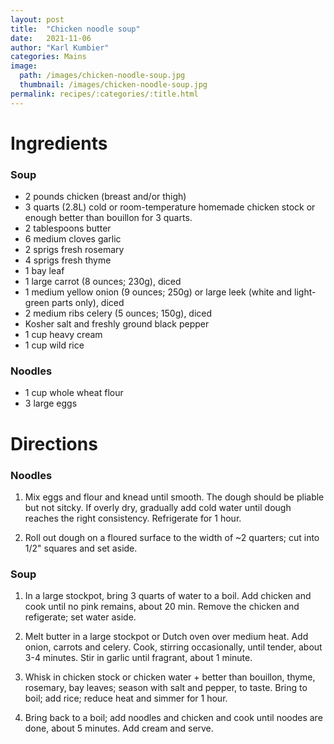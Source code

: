 ```yaml
---
layout: post
title:  "Chicken noodle soup"
date:   2021-11-06
author: "Karl Kumbier"
categories: Mains
image:
  path: /images/chicken-noodle-soup.jpg
  thumbnail: /images/chicken-noodle-soup.jpg
permalink: recipes/:categories/:title.html
---
```


# Ingredients

### Soup
* 2 pounds chicken (breast and/or thigh)
* 3 quarts (2.8L) cold or room-temperature homemade chicken stock or enough better than bouillon for 3 quarts.
* 2 tablespoons butter
* 6 medium cloves garlic
* 2 sprigs fresh rosemary
* 4 sprigs fresh thyme
* 1 bay leaf
* 1 large carrot (8 ounces; 230g), diced
* 1 medium yellow onion (9 ounces; 250g) or large leek (white and light-green parts only), diced
* 2 medium ribs celery (5 ounces; 150g), diced
* Kosher salt and freshly ground black pepper
* 1 cup heavy cream
* 1 cup wild rice

### Noodles
* 1 cup whole wheat flour
* 3 large eggs

# Directions
### Noodles
1. Mix eggs and flour and knead until smooth. The dough should be pliable but
   not sitcky. If overly dry, gradually add cold water until dough reaches the
right consistency. Refrigerate for 1 hour.

2. Roll out dough on a floured surface to the width of ~2 quarters; cut into
   1/2" squares and set aside.

### Soup
1. In a large stockpot, bring 3 quarts of water to a boil. Add chicken
   and cook until no pink remains, about 20 min. Remove the chicken and
refigerate; set water aside. 

2. Melt butter in a large stockpot or Dutch oven over medium heat. Add onion,
   carrots and celery. Cook, stirring occasionally, until tender, about 3-4
minutes. Stir in garlic until fragrant, about 1 minute.  

3. Whisk in chicken stock or chicken water + better than bouillon, thyme,
   rosemary, bay leaves; season with salt and pepper, to taste. Bring to boil;
add rice; reduce heat and simmer for 1 hour. 

4. Bring back to a boil; add noodles and chicken and cook until noodes are done,
   about 5 minutes. Add cream and serve.
